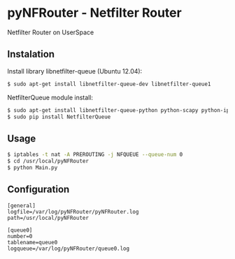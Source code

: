 pyNFRouter - Netfilter Router
=============================

Netfilter Router on UserSpace


Instalation
-----------

Install library libnetfilter-queue (Ubuntu 12.04):
```sh
$ sudo apt-get install libnetfilter-queue-dev libnetfilter-queue1
```

NetfilterQueue module install:

```sh
$ sudo apt-get install libnetfilter-queue-python python-scapy python-ipaddr
$ sudo pip install NetfilterQueue
```

Usage
-----

```sh
$ iptables -t nat -A PREROUTING -j NFQUEUE --queue-num 0
$ cd /usr/local/pyNFRouter
$ python Main.py
```

Configuration
-------------

```config
[general]
logfile=/var/log/pyNFRouter/pyNFRouter.log
path=/usr/local/pyNFRouter

[queue0]
number=0
tablename=queue0
logqueue=/var/log/pyNFRouter/queue0.log
```